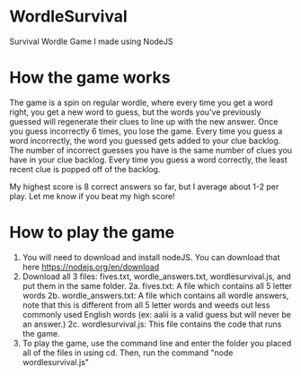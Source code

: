 # WordleSurvival
Survival Wordle Game I made using NodeJS


# How the game works
The game is a spin on regular wordle, where every time you get a word right, you get a new word to guess, but the words you've previously guessed will regenerate their clues to line up with the new answer. Once you guess incorrectly 6 times, you lose the game. Every time you guess a word incorrectly, the word you guessed gets added to your clue backlog. The number of incorrect guesses you have is the same number of clues you have in your clue backlog. Every time you guess a word correctly, the least recent clue is popped off of the backlog. 

My highest score is 8 correct answers so far, but I average about 1-2 per play. Let me know if you beat my high score!

# How to play the game

1. You will need to download and install nodeJS. You can download that here https://nodejs.org/en/download
2. Download all 3 files: fives.txt, wordle_answers.txt, wordlesurvival.js, and put them in the same folder.
2a. fives.txt: A file which contains all 5 letter words
2b. wordle_answers.txt: A file which contains all wordle answers, note that this is different from all 5 letter words and weeds out less commonly used English words (ex: aalii is a valid guess but will never be an answer.)
2c. wordlesurvival.js: This file contains the code that runs the game.
3. To play the game, use the command line and enter the folder you placed all of the files in using cd. Then, run the command "node wordlesurvival.js"
